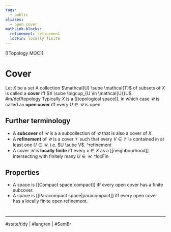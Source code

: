 ```yaml
---
tags:
  - public
aliases:
  - open cover
mathLink-blocks:
  refinement: refinement
  locFin: locally finite
---
```

[[Topology MOC]]
# Cover

Let $X$ be a set
A collection $\mathcal{U} \sube \mathcal{T}$ of subsets of $X$ is called a **cover** iff $X \sube \bigcup_{U \in \mathcal{U}}U$. #m/def/topology 
Typically $X$ is a [[topological space]], in which case $\mathcal{U}$ is called an **open cover** iff every $U \in \mathcal{U}$ is open.

## Further terminology

- A **subcover** of $\mathcal{U}$ is a a subcollection of $\mathcal{U}$ that is also a cover of $X$.
- A **refinement** of $\mathcal{U}$ is a cover $\mathcal{V}$ such that every $V \in \mathcal{V}$ is contained in at least one $U \in \mathcal{U}$, i.e. $U \sube V$. ^refinement
- A cover $\mathcal{U}$ is **locally finite** iff every $x \in X$ as a [[neighbourhood]] intersecting with finitely many $U \in \mathcal{U}$. ^locFin

## Properties

- A space is [[Compact space|compact]] iff every open cover has a finite subcover.
- A space is [[Paracompact space|paracompact]] iff every open cover has a locally finite open refinement.

#
---
#state/tidy | #lang/en | #SemBr
